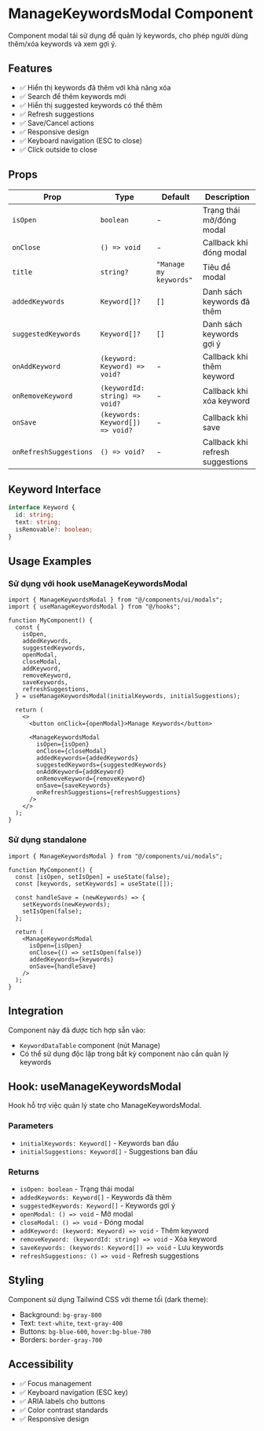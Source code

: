 # ManageKeywordsModal Component

Component modal tái sử dụng để quản lý keywords, cho phép người dùng thêm/xóa keywords và xem gợi ý.

## Features

- ✅ Hiển thị keywords đã thêm với khả năng xóa
- ✅ Search để thêm keywords mới
- ✅ Hiển thị suggested keywords có thể thêm
- ✅ Refresh suggestions
- ✅ Save/Cancel actions
- ✅ Responsive design
- ✅ Keyboard navigation (ESC to close)
- ✅ Click outside to close

## Props

| Prop                   | Type                             | Default                | Description                      |
| ---------------------- | -------------------------------- | ---------------------- | -------------------------------- |
| `isOpen`               | `boolean`                        | -                      | Trạng thái mở/đóng modal         |
| `onClose`              | `() => void`                     | -                      | Callback khi đóng modal          |
| `title`                | `string?`                        | `"Manage my keywords"` | Tiêu đề modal                    |
| `addedKeywords`        | `Keyword[]?`                     | `[]`                   | Danh sách keywords đã thêm       |
| `suggestedKeywords`    | `Keyword[]?`                     | `[]`                   | Danh sách keywords gợi ý         |
| `onAddKeyword`         | `(keyword: Keyword) => void?`    | -                      | Callback khi thêm keyword        |
| `onRemoveKeyword`      | `(keywordId: string) => void?`   | -                      | Callback khi xóa keyword         |
| `onSave`               | `(keywords: Keyword[]) => void?` | -                      | Callback khi save                |
| `onRefreshSuggestions` | `() => void?`                    | -                      | Callback khi refresh suggestions |

## Keyword Interface

```typescript
interface Keyword {
  id: string;
  text: string;
  isRemovable?: boolean;
}
```

## Usage Examples

### Sử dụng với hook useManageKeywordsModal

```tsx
import { ManageKeywordsModal } from "@/components/ui/modals";
import { useManageKeywordsModal } from "@/hooks";

function MyComponent() {
  const {
    isOpen,
    addedKeywords,
    suggestedKeywords,
    openModal,
    closeModal,
    addKeyword,
    removeKeyword,
    saveKeywords,
    refreshSuggestions,
  } = useManageKeywordsModal(initialKeywords, initialSuggestions);

  return (
    <>
      <button onClick={openModal}>Manage Keywords</button>

      <ManageKeywordsModal
        isOpen={isOpen}
        onClose={closeModal}
        addedKeywords={addedKeywords}
        suggestedKeywords={suggestedKeywords}
        onAddKeyword={addKeyword}
        onRemoveKeyword={removeKeyword}
        onSave={saveKeywords}
        onRefreshSuggestions={refreshSuggestions}
      />
    </>
  );
}
```

### Sử dụng standalone

```tsx
import { ManageKeywordsModal } from "@/components/ui/modals";

function MyComponent() {
  const [isOpen, setIsOpen] = useState(false);
  const [keywords, setKeywords] = useState([]);

  const handleSave = (newKeywords) => {
    setKeywords(newKeywords);
    setIsOpen(false);
  };

  return (
    <ManageKeywordsModal
      isOpen={isOpen}
      onClose={() => setIsOpen(false)}
      addedKeywords={keywords}
      onSave={handleSave}
    />
  );
}
```

## Integration

Component này đã được tích hợp sẵn vào:

- `KeywordDataTable` component (nút Manage)
- Có thể sử dụng độc lập trong bất kỳ component nào cần quản lý keywords

## Hook: useManageKeywordsModal

Hook hỗ trợ việc quản lý state cho ManageKeywordsModal.

### Parameters

- `initialKeywords: Keyword[]` - Keywords ban đầu
- `initialSuggestions: Keyword[]` - Suggestions ban đầu

### Returns

- `isOpen: boolean` - Trạng thái modal
- `addedKeywords: Keyword[]` - Keywords đã thêm
- `suggestedKeywords: Keyword[]` - Keywords gợi ý
- `openModal: () => void` - Mở modal
- `closeModal: () => void` - Đóng modal
- `addKeyword: (keyword: Keyword) => void` - Thêm keyword
- `removeKeyword: (keywordId: string) => void` - Xóa keyword
- `saveKeywords: (keywords: Keyword[]) => void` - Lưu keywords
- `refreshSuggestions: () => void` - Refresh suggestions

## Styling

Component sử dụng Tailwind CSS với theme tối (dark theme):

- Background: `bg-gray-800`
- Text: `text-white`, `text-gray-400`
- Buttons: `bg-blue-600`, `hover:bg-blue-700`
- Borders: `border-gray-700`

## Accessibility

- ✅ Focus management
- ✅ Keyboard navigation (ESC key)
- ✅ ARIA labels cho buttons
- ✅ Color contrast standards
- ✅ Responsive design
